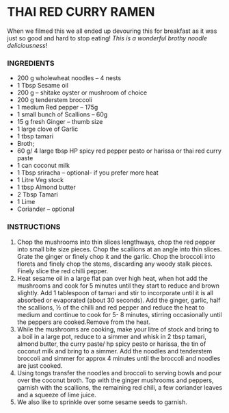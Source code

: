 # **THAI RED CURRY RAMEN**

When we filmed this we all ended up devouring this for breakfast as it was just so good and hard to stop eating! _This is a wonderful brothy noodle deliciousness_!

### **INGREDIENTS**

- 200 g wholewheat noodles – 4 nests
- 1 Tbsp Sesame oil
- 200 g – shitake oyster or mushroom of choice
- 200 g tenderstem broccoli
- 1 medium Red pepper – 175g
- 1 small bunch of Scallions – 60g
- 15 g fresh Ginger – thumb size
- 1 large clove of Garlic
- 1 tbsp tamari
- Broth;
- 60 g/ 4 large tbsp HP spicy red pepper pesto or harissa or thai red curry paste
- 1 can coconut milk
- 1 Tbsp sriracha – optional- if you prefer more heat
- 1 Litre Veg stock
- 1 tbsp Almond butter
- 2 Tbsp Tamari
- 1 Lime
- Coriander – optional

### **INSTRUCTIONS**

1. Chop the mushrooms into thin slices lengthways, chop the red pepper into small bite size pieces. Chop the scallions at an angle into thin slices. Grate the ginger or finely chop it and the garlic. Chop the broccoli into florets and finely chop the stems, discarding any woody stalk pieces. Finely slice the red chilli pepper.
2. Heat sesame oil in a large flat pan over high heat, when hot add the mushrooms and cook for 5 minutes until they start to reduce and brown slightly. Add 1 tablespoon of tamari and stir to incorporate until it is all absorbed or evaporated (about 30 seconds). Add the ginger, garlic, half the scallions, ½ of the chilli and red pepper and reduce the heat to medium and continue to cook for 5- 8 minutes, stirring occasionally until the peppers are cooked.Remove from the heat.
3. While the mushrooms are cooking, make your litre of stock and bring to a boil in a large pot, reduce to a simmer and whisk in 2 tbsp tamari, almond butter, the curry paste/ hp spicy pesto or harissa, the tin of coconut milk and bring to a simmer. Add the noodles and tenderstem broccoli and simmer for approx 4 minutes until the broccoli and noodles are just cooked.
4. Using tongs transfer the noodles and broccoli to serving bowls and pour over the coconut broth. Top with the ginger mushrooms and peppers, garnish with the scallions, the remaining red chili, a few coriander leaves and a squeeze of lime juice.
5. We also like to sprinkle over some sesame seeds to garnish.
